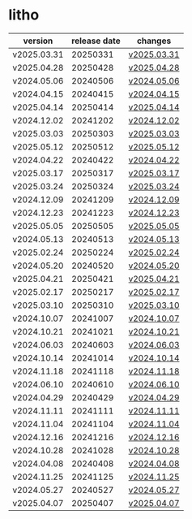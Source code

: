 # litho	


|version|release date|changes|
|---|---|---|
|v2025.03.31|20250331|[v2025.03.31](./v2025.03.31-20250331.md)|
|v2025.04.28|20250428|[v2025.04.28](./v2025.04.28-20250428.md)|
|v2024.05.06|20240506|[v2024.05.06](./v2024.05.06-20240506.md)|
|v2024.04.15|20240415|[v2024.04.15](./v2024.04.15-20240415.md)|
|v2025.04.14|20250414|[v2025.04.14](./v2025.04.14-20250414.md)|
|v2024.12.02|20241202|[v2024.12.02](./v2024.12.02-20241202.md)|
|v2025.03.03|20250303|[v2025.03.03](./v2025.03.03-20250303.md)|
|v2025.05.12|20250512|[v2025.05.12](./v2025.05.12-20250512.md)|
|v2024.04.22|20240422|[v2024.04.22](./v2024.04.22-20240422.md)|
|v2025.03.17|20250317|[v2025.03.17](./v2025.03.17-20250317.md)|
|v2025.03.24|20250324|[v2025.03.24](./v2025.03.24-20250324.md)|
|v2024.12.09|20241209|[v2024.12.09](./v2024.12.09-20241209.md)|
|v2024.12.23|20241223|[v2024.12.23](./v2024.12.23-20241223.md)|
|v2025.05.05|20250505|[v2025.05.05](./v2025.05.05-20250505.md)|
|v2024.05.13|20240513|[v2024.05.13](./v2024.05.13-20240513.md)|
|v2025.02.24|20250224|[v2025.02.24](./v2025.02.24-20250224.md)|
|v2024.05.20|20240520|[v2024.05.20](./v2024.05.20-20240520.md)|
|v2025.04.21|20250421|[v2025.04.21](./v2025.04.21-20250421.md)|
|v2025.02.17|20250217|[v2025.02.17](./v2025.02.17-20250217.md)|
|v2025.03.10|20250310|[v2025.03.10](./v2025.03.10-20250310.md)|
|v2024.10.07|20241007|[v2024.10.07](./v2024.10.07-20241007.md)|
|v2024.10.21|20241021|[v2024.10.21](./v2024.10.21-20241021.md)|
|v2024.06.03|20240603|[v2024.06.03](./v2024.06.03-20240603.md)|
|v2024.10.14|20241014|[v2024.10.14](./v2024.10.14-20241014.md)|
|v2024.11.18|20241118|[v2024.11.18](./v2024.11.18-20241118.md)|
|v2024.06.10|20240610|[v2024.06.10](./v2024.06.10-20240610.md)|
|v2024.04.29|20240429|[v2024.04.29](./v2024.04.29-20240429.md)|
|v2024.11.11|20241111|[v2024.11.11](./v2024.11.11-20241111.md)|
|v2024.11.04|20241104|[v2024.11.04](./v2024.11.04-20241104.md)|
|v2024.12.16|20241216|[v2024.12.16](./v2024.12.16-20241216.md)|
|v2024.10.28|20241028|[v2024.10.28](./v2024.10.28-20241028.md)|
|v2024.04.08|20240408|[v2024.04.08](./v2024.04.08-20240408.md)|
|v2024.11.25|20241125|[v2024.11.25](./v2024.11.25-20241125.md)|
|v2024.05.27|20240527|[v2024.05.27](./v2024.05.27-20240527.md)|
|v2025.04.07|20250407|[v2025.04.07](./v2025.04.07-20250407.md)|
